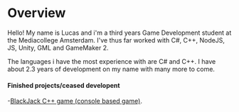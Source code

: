 # Overview

Hello! My name is Lucas and i'm a third years Game Development student at the Mediacollege Amsterdam.
I've thus far worked with C#, C++, NodeJS, JS, Unity, GML and GameMaker 2.

The languages i have the most experience with are C# and C++.
I have about 2.3 years of development on my name with many more to come.

#### Finished projects/ceased developent
-[BlackJack C++ game (console based game)](https://github.com/Shaw358/CardCPPGame/tree/master/CardGames).
